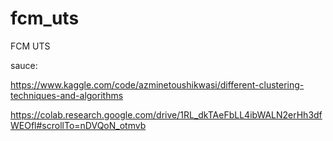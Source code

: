 # fcm_uts
FCM UTS

sauce:

https://www.kaggle.com/code/azminetoushikwasi/different-clustering-techniques-and-algorithms

https://colab.research.google.com/drive/1RL_dkTAeFbLL4ibWALN2erHh3dfWEOfl#scrollTo=nDVQoN_otmvb
